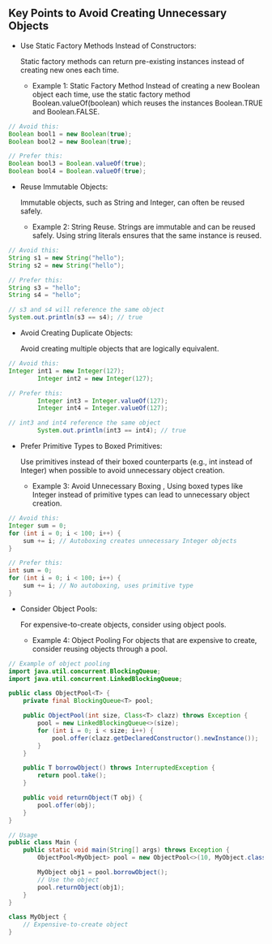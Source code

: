 ## Key Points to Avoid Creating Unnecessary Objects

- Use Static Factory Methods Instead of Constructors:

  Static factory methods can return pre-existing instances instead of creating new ones each time.

    - Example 1: Static Factory Method
        Instead of creating a new Boolean object each time, use the static factory method Boolean.valueOf(boolean) which reuses the instances Boolean.TRUE and Boolean.FALSE.
```java
// Avoid this:
Boolean bool1 = new Boolean(true);
Boolean bool2 = new Boolean(true);

// Prefer this:
Boolean bool3 = Boolean.valueOf(true);
Boolean bool4 = Boolean.valueOf(true);
```

- Reuse Immutable Objects:

  Immutable objects, such as String and Integer, can often be reused safely.
    - Example 2: String Reuse.
    Strings are immutable and can be reused safely. Using string literals ensures that the same instance is reused.
```java
// Avoid this:
String s1 = new String("hello");
String s2 = new String("hello");

// Prefer this:
String s3 = "hello";
String s4 = "hello";

// s3 and s4 will reference the same object
System.out.println(s3 == s4); // true
```

- Avoid Creating Duplicate Objects:

  Avoid creating multiple objects that are logically equivalent.
  
```java
// Avoid this:
Integer int1 = new Integer(127);
        Integer int2 = new Integer(127);

// Prefer this:
        Integer int3 = Integer.valueOf(127);
        Integer int4 = Integer.valueOf(127);

// int3 and int4 reference the same object
        System.out.println(int3 == int4); // true
```

- Prefer Primitive Types to Boxed Primitives:

  Use primitives instead of their boxed counterparts (e.g., int instead of Integer) when possible to avoid unnecessary object creation.
  - Example 3: Avoid Unnecessary Boxing ,
    Using boxed types like Integer instead of primitive types can lead to unnecessary object creation.
```java
// Avoid this:
Integer sum = 0;
for (int i = 0; i < 100; i++) {
    sum += i; // Autoboxing creates unnecessary Integer objects
}

// Prefer this:
int sum = 0;
for (int i = 0; i < 100; i++) {
    sum += i; // No autoboxing, uses primitive type
}
```

- Consider Object Pools:

  For expensive-to-create objects, consider using object pools.
  - Example 4: Object Pooling
    For objects that are expensive to create, consider reusing objects through a pool.

```java
// Example of object pooling
import java.util.concurrent.BlockingQueue;
import java.util.concurrent.LinkedBlockingQueue;

public class ObjectPool<T> {
    private final BlockingQueue<T> pool;

    public ObjectPool(int size, Class<T> clazz) throws Exception {
        pool = new LinkedBlockingQueue<>(size);
        for (int i = 0; i < size; i++) {
            pool.offer(clazz.getDeclaredConstructor().newInstance());
        }
    }

    public T borrowObject() throws InterruptedException {
        return pool.take();
    }

    public void returnObject(T obj) {
        pool.offer(obj);
    }
}

// Usage
public class Main {
    public static void main(String[] args) throws Exception {
        ObjectPool<MyObject> pool = new ObjectPool<>(10, MyObject.class);

        MyObject obj1 = pool.borrowObject();
        // Use the object
        pool.returnObject(obj1);
    }
}

class MyObject {
    // Expensive-to-create object
}
```